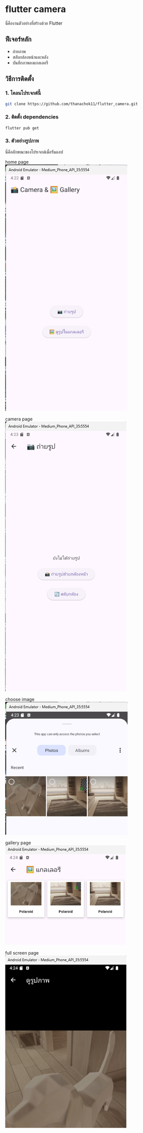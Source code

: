 # flutter camera

นี่คืองานตัวอย่างที่สร้างด้วย Flutter

## ฟีเจอร์หลัก
- ถ่ายภาพ
- สลับกล้องหน้าและหลัง
- บันทึกภาพลงแกลเลอรี

## วิธีการติดตั้ง

### 1. โคลนโปรเจกต์นี้

```bash
git clone https://github.com/thanachok11/flutter_camera.git
```

### 2. ติดตั้ง dependencies
 ```bash
flutter pub get
```
### 3. ตัวอย่างรูปภาพ
นี่คือลักษณะของโปรเจกต์เมื่อรันแอป

home page  
![home page](images/home.png) 

camera page  
![camera page](images/camera.png)

choose image  
![choose image](images/choose_image.png)

gallery page  
![gallery page](images/gallery.png)

full screen page  
![full screen page](images/full_screen.png)

